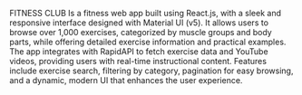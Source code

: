 FITNESS CLUB
Is a fitness web app built using React.js, with a sleek and responsive interface designed with Material UI (v5). It allows users to browse over 1,000 exercises, categorized by muscle groups and body parts, while offering detailed exercise information and practical examples. The app integrates with RapidAPI to fetch exercise data and YouTube videos, providing users with real-time instructional content. Features include exercise search, filtering by category, pagination for easy browsing, and a dynamic, modern UI that enhances the user experience.
